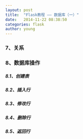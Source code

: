 ```yaml
---
layout: post
title:  "Flask教程 —— 数据库（一）"
date:   2014-11-22 08:38:50
categories: flask
author: young
---
```


### 7、关系

### 8、数据库操作

##### 8.1、创建表

##### 8.2、插入行

##### 8.3、修改行

##### 8.4、删除行

##### 8.5、返回行